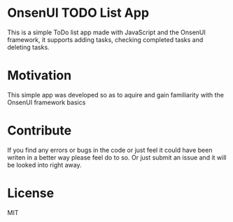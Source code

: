 # OnsenUI TODO List App

This is a simple ToDo list app made with JavaScript and the OnsenUI framework, it supports adding tasks, checking completed tasks and deleting tasks.

# Motivation

This simple app was developed so as to aquire and gain familiarity with the OnsenUI framework basics

# Contribute

If you find any errors or bugs in the code or just feel it could have been writen in a better way please feel do to so. Or just submit an issue and it will be looked into right away.

# License

MIT
